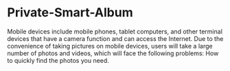 # Private-Smart-Album
Mobile devices include mobile phones, tablet computers, and other terminal devices that have a camera function and can access the Internet.  Due to the convenience of taking pictures on mobile devices, users will take a large number of photos and videos, which will face the following problems:  How to quickly find the photos you need.
